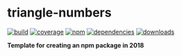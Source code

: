 # triangle-numbers

[![build](https://img.shields.io/travis/danday74/triangle-numbers/master.svg?label=linux)](https://travis-ci.org/danday74/triangle-numbers)
[![coverage](https://coveralls.io/repos/github/danday74/triangle-numbers/badge.svg)](https://coveralls.io/github/danday74/triangle-numbers)
[![npm](https://img.shields.io/npm/v/triangle-numbers.svg)](https://www.npmjs.com/package/triangle-numbers)
[![dependencies](https://david-dm.org/danday74/triangle-numbers/status.svg)](https://david-dm.org/danday74/triangle-numbers)
[![downloads](https://img.shields.io/npm/dm/triangle-numbers.svg)](https://www.npmjs.com/package/triangle-numbers)

**Template for creating an npm package in 2018**
